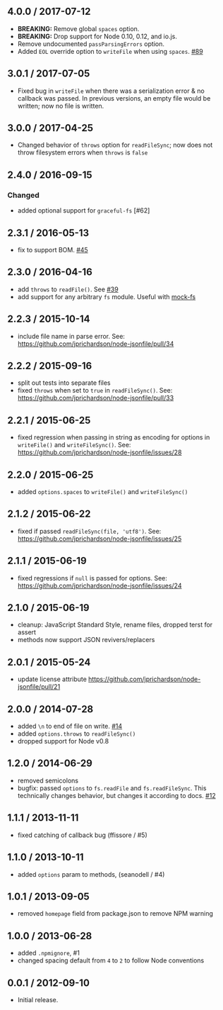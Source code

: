 4.0.0 / 2017-07-12
------------------

-   **BREAKING:** Remove global `spaces` option.
-   **BREAKING:** Drop support for Node 0.10, 0.12, and io.js.
-   Remove undocumented `passParsingErrors` option.
-   Added `EOL` override option to `writeFile` when using `spaces`. [\#89](https://github.com/jprichardson/node-jsonfile/pull/89)

3.0.1 / 2017-07-05
------------------

-   Fixed bug in `writeFile` when there was a serialization error & no callback was passed. In previous versions, an empty file would be written; now no file is written.

3.0.0 / 2017-04-25
------------------

-   Changed behavior of `throws` option for `readFileSync`; now does not throw filesystem errors when `throws` is `false`

2.4.0 / 2016-09-15
------------------

### Changed

-   added optional support for `graceful-fs` \[\#62\]

2.3.1 / 2016-05-13
------------------

-   fix to support BOM. [\#45](https://github.com/jprichardson/node-jsonfile/issues/45 "Reading of UTF8-encoded (w/ BOM) files fails")

2.3.0 / 2016-04-16
------------------

-   add `throws` to `readFile()`. See [\#39](https://github.com/jprichardson/node-jsonfile/pull/39 "Add `throws` option for readFile (async)")
-   add support for any arbitrary `fs` module. Useful with [mock-fs](https://www.npmjs.com/package/mock-fs)

2.2.3 / 2015-10-14
------------------

-   include file name in parse error. See: https://github.com/jprichardson/node-jsonfile/pull/34

2.2.2 / 2015-09-16
------------------

-   split out tests into separate files
-   fixed `throws` when set to `true` in `readFileSync()`. See: https://github.com/jprichardson/node-jsonfile/pull/33

2.2.1 / 2015-06-25
------------------

-   fixed regression when passing in string as encoding for options in `writeFile()` and `writeFileSync()`. See: https://github.com/jprichardson/node-jsonfile/issues/28

2.2.0 / 2015-06-25
------------------

-   added `options.spaces` to `writeFile()` and `writeFileSync()`

2.1.2 / 2015-06-22
------------------

-   fixed if passed `readFileSync(file, 'utf8')`. See: https://github.com/jprichardson/node-jsonfile/issues/25

2.1.1 / 2015-06-19
------------------

-   fixed regressions if `null` is passed for options. See: https://github.com/jprichardson/node-jsonfile/issues/24

2.1.0 / 2015-06-19
------------------

-   cleanup: JavaScript Standard Style, rename files, dropped terst for assert
-   methods now support JSON revivers/replacers

2.0.1 / 2015-05-24
------------------

-   update license attribute https://github.com/jprichardson/node-jsonfile/pull/21

2.0.0 / 2014-07-28
------------------

-   added `\n` to end of file on write. [\#14](https://github.com/jprichardson/node-jsonfile/pull/14)
-   added `options.throws` to `readFileSync()`
-   dropped support for Node v0.8

1.2.0 / 2014-06-29
------------------

-   removed semicolons
-   bugfix: passed `options` to `fs.readFile` and `fs.readFileSync`. This technically changes behavior, but changes it according to docs. [\#12](https://github.com/jprichardson/node-jsonfile/issues/12 "readFile doesn't accept options")

1.1.1 / 2013-11-11
------------------

-   fixed catching of callback bug (ffissore / \#5)

1.1.0 / 2013-10-11
------------------

-   added `options` param to methods, (seanodell / \#4)

1.0.1 / 2013-09-05
------------------

-   removed `homepage` field from package.json to remove NPM warning

1.0.0 / 2013-06-28
------------------

-   added `.npmignore`, \#1
-   changed spacing default from `4` to `2` to follow Node conventions

0.0.1 / 2012-09-10
------------------

-   Initial release.
